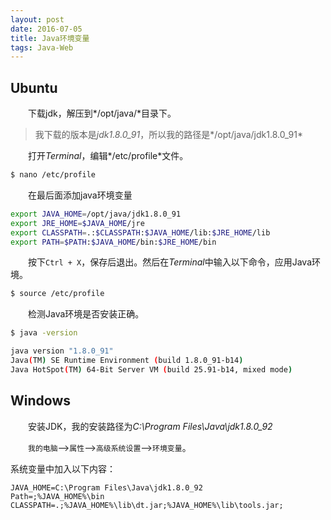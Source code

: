 ```yaml
---
layout: post
date: 2016-07-05
title: Java环境变量
tags: Java-Web
---
```


## Ubuntu
　　下载jdk，解压到*/opt/java/*目录下。

> 我下载的版本是*jdk1.8.0_91*，所以我的路径是*/opt/java/jdk1.8.0_91*

　　打开*Terminal*，编辑*/etc/profile*文件。

```bash
$ nano /etc/profile
```
　　在最后面添加java环境变量

```bash
export JAVA_HOME=/opt/java/jdk1.8.0_91
export JRE_HOME=$JAVA_HOME/jre
export CLASSPATH=.:$CLASSPATH:$JAVA_HOME/lib:$JRE_HOME/lib
export PATH=$PATH:$JAVA_HOME/bin:$JRE_HOME/bin
```

　　按下`Ctrl + X`，保存后退出。然后在*Terminal*中输入以下命令，应用Java环境。

```bash
$ source /etc/profile
```

　　检测Java环境是否安装正确。

```bash
$ java -version

java version "1.8.0_91"Java(TM) SE Runtime Environment (build 1.8.0_91-b14)Java HotSpot(TM) 64-Bit Server VM (build 25.91-b14, mixed mode)
```

## Windows
　　安装JDK，我的安装路径为*C:\Program Files\Java\jdk1.8.0_92*

　　`我的电脑`-->`属性`-->`高级系统设置`-->`环境变量`。

系统变量中加入以下内容：

```
JAVA_HOME=C:\Program Files\Java\jdk1.8.0_92
Path=;%JAVA_HOME%\bin
CLASSPATH=.;%JAVA_HOME%\lib\dt.jar;%JAVA_HOME%\lib\tools.jar; 
```

